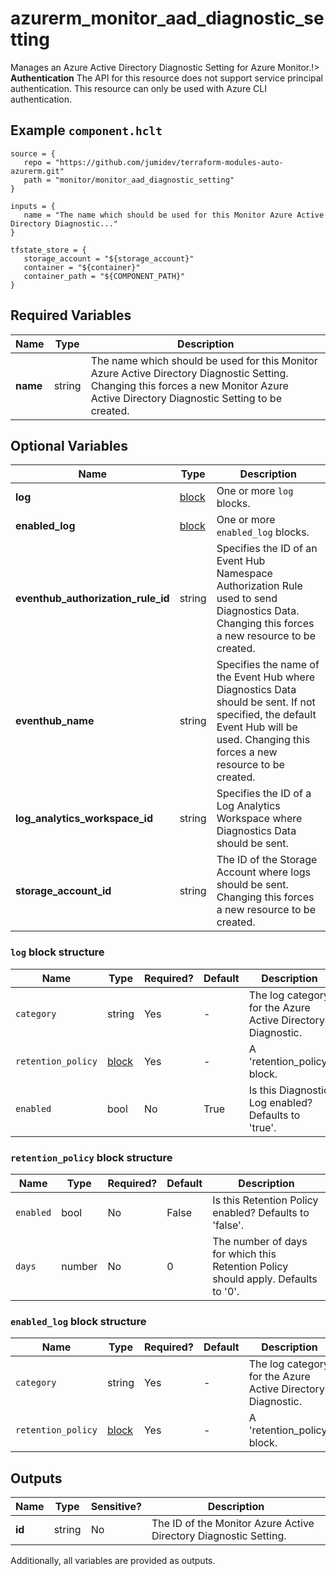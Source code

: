 # azurerm_monitor_aad_diagnostic_setting

Manages an Azure Active Directory Diagnostic Setting for Azure Monitor.!> **Authentication** The API for this resource does not support service principal authentication. This resource can only be used with Azure CLI authentication.

## Example `component.hclt`

```hcl
source = {
   repo = "https://github.com/jumidev/terraform-modules-auto-azurerm.git"   
   path = "monitor/monitor_aad_diagnostic_setting"   
}

inputs = {
   name = "The name which should be used for this Monitor Azure Active Directory Diagnostic..."   
}

tfstate_store = {
   storage_account = "${storage_account}"   
   container = "${container}"   
   container_path = "${COMPONENT_PATH}"   
}

```

## Required Variables

| Name | Type |  Description |
| ---- | --------- |  ----------- |
| **name** | string |  The name which should be used for this Monitor Azure Active Directory Diagnostic Setting. Changing this forces a new Monitor Azure Active Directory Diagnostic Setting to be created. | 

## Optional Variables

| Name | Type |  Description |
| ---- | --------- |  ----------- |
| **log** | [block](#log-block-structure) |  One or more `log` blocks. | 
| **enabled_log** | [block](#enabled_log-block-structure) |  One or more `enabled_log` blocks. | 
| **eventhub_authorization_rule_id** | string |  Specifies the ID of an Event Hub Namespace Authorization Rule used to send Diagnostics Data. Changing this forces a new resource to be created. | 
| **eventhub_name** | string |  Specifies the name of the Event Hub where Diagnostics Data should be sent. If not specified, the default Event Hub will be used. Changing this forces a new resource to be created. | 
| **log_analytics_workspace_id** | string |  Specifies the ID of a Log Analytics Workspace where Diagnostics Data should be sent. | 
| **storage_account_id** | string |  The ID of the Storage Account where logs should be sent. Changing this forces a new resource to be created. | 

### `log` block structure

| Name | Type | Required? | Default | Description |
| ---- | ---- | --------- | ------- | ----------- |
| `category` | string | Yes | - | The log category for the Azure Active Directory Diagnostic. |
| `retention_policy` | [block](#retention_policy-block-structure) | Yes | - | A 'retention_policy' block. |
| `enabled` | bool | No | True | Is this Diagnostic Log enabled? Defaults to 'true'. |

### `retention_policy` block structure

| Name | Type | Required? | Default | Description |
| ---- | ---- | --------- | ------- | ----------- |
| `enabled` | bool | No | False | Is this Retention Policy enabled? Defaults to 'false'. |
| `days` | number | No | 0 | The number of days for which this Retention Policy should apply. Defaults to '0'. |

### `enabled_log` block structure

| Name | Type | Required? | Default | Description |
| ---- | ---- | --------- | ------- | ----------- |
| `category` | string | Yes | - | The log category for the Azure Active Directory Diagnostic. |
| `retention_policy` | [block](#retention_policy-block-structure) | Yes | - | A 'retention_policy' block. |



## Outputs

| Name | Type | Sensitive? | Description |
| ---- | ---- | --------- | --------- |
| **id** | string | No  | The ID of the Monitor Azure Active Directory Diagnostic Setting. | 

Additionally, all variables are provided as outputs.
